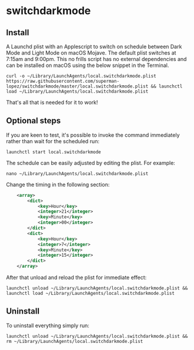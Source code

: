 # switchdarkmode

## Install

A Launchd plist with an Applescript to switch on schedule between Dark Mode and Light Mode on macOS Mojave.  The default plist switches at 7:15am and 9:00pm.  This no frills script has no external dependencies and can be installed on macOS using the below snippet in the Terminal.
```
curl -o ~/Library/LaunchAgents/local.switchdarkmode.plist https://raw.githubusercontent.com/superman-lopez/switchdarkmode/master/local.switchdarkmode.plist && launchctl load ~/Library/LaunchAgents/local.switchdarkmode.plist
```
That's all that is needed for it to work!

## Optional steps

If you are keen to test, it's possible to invoke the command immediately rather than wait for the scheduled run:
```
launchctl start local.switchdarkmode
```

The schedule can be easily adjusted by editing the plist. For example: 
```
nano ~/Library/LaunchAgents/local.switchdarkmode.plist
```
Change the timing in the following section:
```xml
	<array>
		<dict>
			<key>Hour</key>
			<integer>21</integer>
			<key>Minute</key>
			<integer>00</integer>
		</dict>
		<dict>
			<key>Hour</key>
			<integer>7</integer>
			<key>Minute</key>
			<integer>15</integer>
		</dict>
	</array>
```

After that unload and reload the plist for immediate effect: 
```
launchctl unload ~/Library/LaunchAgents/local.switchdarkmode.plist && launchctl load ~/Library/LaunchAgents/local.switchdarkmode.plist
```

## Uninstall
To uninstall everything simply run:
```
launchctl unload ~/Library/LaunchAgents/local.switchdarkmode.plist && rm ~/Library/LaunchAgents/local.switchdarkmode.plist
```

